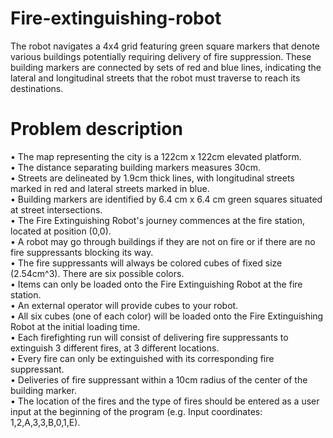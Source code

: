 # Fire-extinguishing-robot
The robot navigates a 4x4 grid featuring green square markers that denote various buildings potentially requiring delivery of fire suppression. These building markers are connected by sets of red and blue lines, indicating the lateral and longitudinal streets that the robot must traverse to reach its destinations. 

# Problem description
• The map representing the city is a 122cm x 122cm elevated platform.  
• The distance separating building markers measures 30cm.  
• Streets are delineated by 1.9cm thick lines, with longitudinal streets marked in red and lateral streets marked in blue.  
• Building markers are identified by 6.4 cm x 6.4 cm green squares situated at street intersections.  
• The Fire Extinguishing Robot's journey commences at the fire station, located at position (0,0).  
• A robot may go through buildings if they are not on fire or if there are no fire suppressants blocking its way.  
• The fire suppressants will always be colored cubes of fixed size (2.54cm^3). There are six possible colors.  
• Items can only be loaded onto the Fire Extinguishing Robot at the fire station.  
• An external operator will provide cubes to your robot.  
• All six cubes (one of each color) will be loaded onto the Fire Extinguishing Robot at the initial loading time.  
• Each firefighting run will consist of delivering fire suppressants to extinguish 3 different fires, at 3 different locations.  
• Every fire can only be extinguished with its corresponding fire suppressant.  
• Deliveries of fire suppressant within a 10cm radius of the center of the building marker.  
• The location of the fires and the type of fires should be entered as a user input at the beginning of the program (e.g. Input coordinates: 1,2,A,3,3,B,0,1,E).
